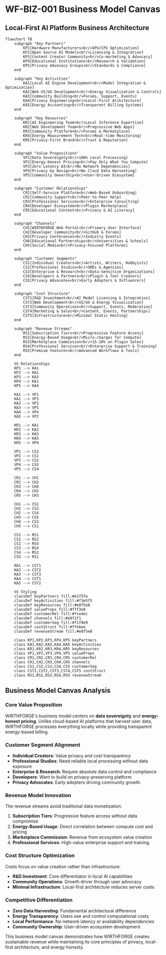 # WF-BIZ-001 Business Model Canvas
## Local-First AI Platform Business Architecture

```mermaid
flowchart TB
    subgraph "Key Partners"
        KP1[Hardware Manufacturers<br/>GPU/CPU Optimization]
        KP2[Open Source AI Models<br/>Licensing & Integration]
        KP3[Content Creator Community<br/>Co-marketing & Advocacy]
        KP4[Educational Institutions<br/>Research & Validation]
        KP5[Privacy Advocacy Groups<br/>Standards & Compliance]
    end
    
    subgraph "Key Activities"
        KA1[Local AI Engine Development<br/>Model Integration & Optimization]
        KA2[Web UI/UX Development<br/>Energy Visualization & Controls]
        KA3[Community Building<br/>Forums, Support, Events]
        KA4[Privacy Engineering<br/>Local-First Architecture]
        KA5[Energy Accounting<br/>Transparent Billing Systems]
    end
    
    subgraph "Key Resources"
        KR1[AI Engineering Team<br/>Local Inference Expertise]
        KR2[Web Development Team<br/>Progressive Web Apps]
        KR3[Community Platform<br/>Forums & Marketplace]
        KR4[Energy Measurement Tech<br/>Real-time Monitoring]
        KR5[Privacy-First Brand<br/>Trust & Reputation]
    end
    
    subgraph "Value Propositions"
        VP1[Data Sovereignty<br/>100% Local Processing]
        VP2[Energy-Honest Pricing<br/>Pay Only What You Compute]
        VP3[Zero Latency AI<br/>No Network Dependencies]
        VP4[Privacy by Design<br/>No Cloud Data Harvesting]
        VP5[Community Ownership<br/>User-Driven Ecosystem]
    end
    
    subgraph "Customer Relationships"
        CR1[Self-Service Platform<br/>Web-Based Onboarding]
        CR2[Community Support<br/>Peer-to-Peer Help]
        CR3[Professional Services<br/>Enterprise Consulting]
        CR4[Developer Ecosystem<br/>Plugin Marketplace]
        CR5[Educational Content<br/>Privacy & AI Literacy]
    end
    
    subgraph "Channels"
        CH1[WIRTHFORGE Web Portal<br/>Primary User Interface]
        CH2[Developer Community<br/>GitHub & Forums]
        CH3[Privacy Conferences<br/>Industry Events]
        CH4[Educational Partnerships<br/>Universities & Schools]
        CH5[Social Media<br/>Privacy-Focused Platforms]
    end
    
    subgraph "Customer Segments"
        CS1[Individual Creators<br/>Artists, Writers, Hobbyists]
        CS2[Professional Studios<br/>SMEs & Agencies]
        CS3[Enterprise & Research<br/>Data-Sensitive Organizations]
        CS4[Developers & Partners<br/>Plugin & Tool Creators]
        CS5[Privacy Advocates<br/>Early Adopters & Influencers]
    end
    
    subgraph "Cost Structure"
        CST1[R&D Investment<br/>AI Model Licensing & Integration]
        CST2[Web Development<br/>UI/UX & Energy Visualization]
        CST3[Community Operations<br/>Support, Events, Moderation]
        CST4[Marketing & Sales<br/>Content, Events, Partnerships]
        CST5[Infrastructure<br/>Minimal Static Hosting]
    end
    
    subgraph "Revenue Streams"
        RS1[Subscription Tiers<br/>Progressive Feature Access]
        RS2[Energy-Based Usage<br/>Micro-charges for Compute]
        RS3[Marketplace Commission<br/>15-20% on Plugin Sales]
        RS4[Professional Services<br/>Enterprise Support & Training]
        RS5[Premium Features<br/>Advanced Workflows & Tools]
    end
    
    %% Relationships
    KP1 --> KA1
    KP2 --> KA1
    KP3 --> KA3
    KP4 --> KA1
    KP5 --> KA4
    
    KA1 --> VP1
    KA1 --> VP3
    KA2 --> VP2
    KA3 --> VP5
    KA4 --> VP4
    KA5 --> VP2
    
    KR1 --> KA1
    KR2 --> KA2
    KR3 --> KA3
    KR4 --> KA5
    KR5 --> VP4
    
    VP1 --> CS3
    VP2 --> CS1
    VP3 --> CS2
    VP4 --> CS5
    VP5 --> CS4
    
    CR1 --> CH1
    CR2 --> CH2
    CR3 --> CH4
    CR4 --> CH2
    CR5 --> CH3
    
    CH1 --> CS1
    CH1 --> CS2
    CH2 --> CS4
    CH3 --> CS5
    CH4 --> CS3
    CH5 --> CS1
    
    CS1 --> RS1
    CS1 --> RS2
    CS2 --> RS4
    CS3 --> RS4
    CS4 --> RS3
    CS5 --> RS1
    
    KA1 --> CST1
    KA2 --> CST2
    KA3 --> CST3
    KA4 --> CST1
    KA5 --> CST2
    
    %% Styling
    classDef keyPartners fill:#e1f5fe
    classDef keyActivities fill:#f3e5f5
    classDef keyResources fill:#e8f5e8
    classDef valueProps fill:#fff3e0
    classDef customerRel fill:#fce4ec
    classDef channels fill:#e0f2f1
    classDef customerSeg fill:#f1f8e9
    classDef costStruct fill:#ffebee
    classDef revenueStream fill:#e8f5e8
    
    class KP1,KP2,KP3,KP4,KP5 keyPartners
    class KA1,KA2,KA3,KA4,KA5 keyActivities
    class KR1,KR2,KR3,KR4,KR5 keyResources
    class VP1,VP2,VP3,VP4,VP5 valueProps
    class CR1,CR2,CR3,CR4,CR5 customerRel
    class CH1,CH2,CH3,CH4,CH5 channels
    class CS1,CS2,CS3,CS4,CS5 customerSeg
    class CST1,CST2,CST3,CST4,CST5 costStruct
    class RS1,RS2,RS3,RS4,RS5 revenueStream
```

## Business Model Canvas Analysis

### Core Value Proposition
WIRTHFORGE's business model centers on **data sovereignty** and **energy-honest pricing**. Unlike cloud-based AI platforms that harvest user data, WIRTHFORGE processes everything locally while providing transparent energy-based billing.

### Customer Segment Alignment
- **Individual Creators**: Value privacy and cost transparency
- **Professional Studios**: Need reliable local processing without data exposure
- **Enterprise & Research**: Require absolute data control and compliance
- **Developers**: Want to build on privacy-preserving platform
- **Privacy Advocates**: Early adopters driving community growth

### Revenue Model Innovation
The revenue streams avoid traditional data monetization:
1. **Subscription Tiers**: Progressive feature access without data compromise
2. **Energy-Based Usage**: Direct correlation between compute cost and pricing
3. **Marketplace Commission**: Revenue from ecosystem value creation
4. **Professional Services**: High-value enterprise support and training

### Cost Structure Optimization
Costs focus on value creation rather than infrastructure:
- **R&D Investment**: Core differentiator in local AI capabilities
- **Community Operations**: Growth driver through user advocacy
- **Minimal Infrastructure**: Local-first architecture reduces server costs

### Competitive Differentiation
- **Zero Data Harvesting**: Fundamental architectural difference
- **Energy Transparency**: Users see and control computational costs
- **Local Performance**: No network latency or availability dependencies
- **Community Ownership**: User-driven ecosystem development

This business model canvas demonstrates how WIRTHFORGE creates sustainable revenue while maintaining its core principles of privacy, local-first architecture, and energy honesty.
